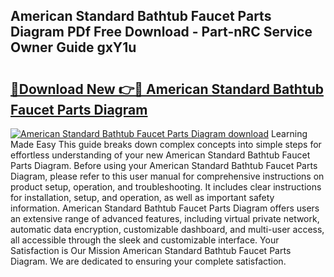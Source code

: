 ## American Standard Bathtub Faucet Parts Diagram PDf Free Download - Part-nRC Service Owner Guide gxY1u

# <h2><a href="http://dfke5yq.blite.top/?on=American+Standard+Bathtub+Faucet+Parts+Diagram">🔗Download New 👉🔴 American Standard Bathtub Faucet Parts Diagram</a></h2>

[![American Standard Bathtub Faucet Parts Diagram download](https://i.imgur.com/lujVjoI.png)](http://dfke5yq.blite.top/?on=American+Standard+Bathtub+Faucet+Parts+Diagram)
Learning Made Easy This guide breaks down complex concepts into simple steps for effortless understanding of your new American Standard Bathtub Faucet Parts Diagram. Before using your American Standard Bathtub Faucet Parts Diagram, please refer to this user manual for comprehensive instructions on product setup, operation, and troubleshooting. It includes clear instructions for installation, setup, and operation, as well as important safety information. American Standard Bathtub Faucet Parts Diagram offers users an extensive range of advanced features, including virtual private network, automatic data encryption, customizable dashboard, and multi-user access, all accessible through the sleek and customizable interface. Your Satisfaction is Our Mission American Standard Bathtub Faucet Parts Diagram. We are dedicated to ensuring your complete satisfaction.
